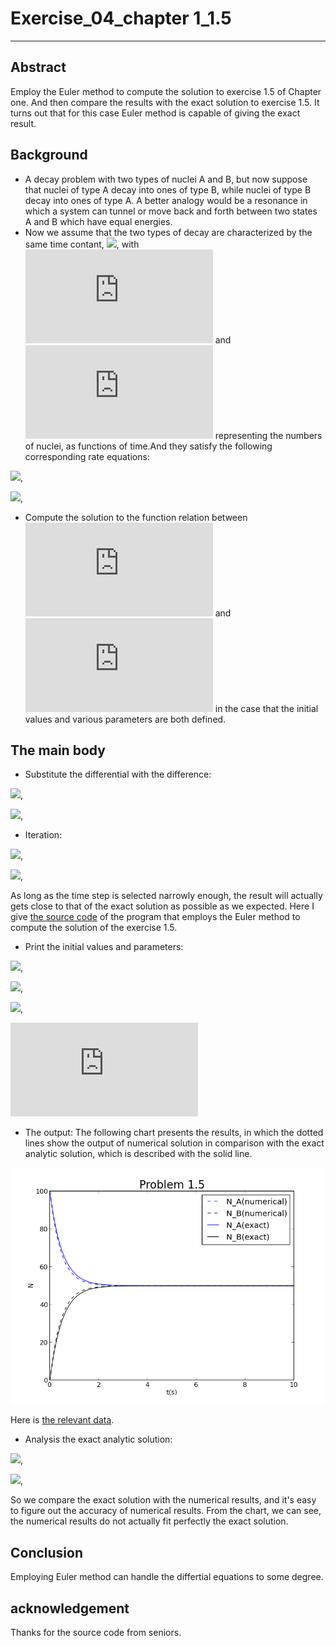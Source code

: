 # Exercise_04_chapter 1_1.5
***
## Abstract
Employ the Euler method to compute the solution to exercise 1.5 of Chapter one. And then compare the results with the exact solution to exercise 1.5. It turns out that for this case Euler method is capable of giving the exact result.
## Background
- A decay problem with two types of nuclei A and B, but now suppose that nuclei of type A decay into ones of type B, while nuclei of type B decay into ones of type A. A better analogy would be a resonance in which a system can tunnel or move back and forth between two states A and B which have equal energies.
- Now we assume that the two types of decay are characterized by the same time contant, ![](http://latex.codecogs.com/gif.latex?\tau), with ![](http://latex.codecogs.com/gif.latex?N_A$) and ![](http://latex.codecogs.com/gif.latex?N_B$) representing the numbers of nuclei, as functions of time.And they satisfy the following corresponding rate equations:

![](http://latex.codecogs.com/gif.latex?\frac{dN_{A}}{dt}=\frac{N_{B}}{\tau}-\frac{N_{A}}{\tau}),

![](http://latex.codecogs.com/gif.latex?\frac{dN_{B}}{dt}=\frac{N_{A}}{\tau}-\frac{N_{B}}{\tau}),

- Compute the solution to the function relation between ![](http://latex.codecogs.com/gif.latex?N_A$) and ![](http://latex.codecogs.com/gif.latex?N_B$) in the case that the initial values and various parameters are both defined.
## The main body
- Substitute the differential with the difference:

![](http://latex.codecogs.com/gif.latex?\frac{N_{A}(i+1)-N_{A}(i)}{dt}=\frac{N_{B}(i)}{\tau}-\frac{N_{A}(i)}{\tau}),

![](http://latex.codecogs.com/gif.latex?\frac{N_{B}(i+1)-N_{B}(i)}{dt}=\frac{N_{A}(i)}{\tau}-\frac{N_{B}(i)}{\tau}),

- Iteration:

![](http://latex.codecogs.com/gif.latex?N_{A}(i+1)=N_{A}(i)+\frac{dt}{\tau}\left(N_{B}(i)-N_{A}(i)\right)),

![](http://latex.codecogs.com/gif.latex?N_{B}(i+1)=N_{B}(i)+\frac{dt}{\tau}\left(N_{A}(i)-N_{B}(i)\right)),

As long as the time step is selected narrowly enough, the result will actually gets close to that of the exact solution as possible as we expected. Here I give [the source code](https://github.com/Ogatayoru/compuational_physics_N2015301020145/blob/master/resource_code_01.py) of the program that employs the Euler method to compute the solution of the exercise 1.5.  

- Print the initial values and parameters:

![](http://latex.codecogs.com/gif.latex?N_{A}(0)=100),

![](http://latex.codecogs.com/gif.latex?N_{B}(0)=0),

![](http://latex.codecogs.com/gif.latex?\tau=1s),

![](http://latex.codecogs.com/gif.latex?dt=0.1s)

- The output:
The following chart presents the results, in which the dotted lines show the output of numerical solution in comparison with the exact analytic solution, which is described with the solid line.

![chapter1](https://github.com/Ogatayoru/compuational_physics_N2015301020145/blob/master/chapter1.png)

Here is [the relevant data](https://github.com/Ogatayoru/compuational_physics_N2015301020145/blob/master/data_01).

- Analysis
the exact analytic solution:

![](http://latex.codecogs.com/gif.latex?N_{A}(t)=\frac{1}{2}\left(N_{A}(0)+N_{B}(0)+\left(N_{A}(0)-N_{B}(0)\right)e^{-\frac{2t}{\tau}}\right)),

![](http://latex.codecogs.com/gif.latex?N_{B}(t)=\frac{1}{2}\left(N_{A}(0)+N_{B}(0)-\left(N_{A}(0)-N_{B}(0)\right)e^{-\frac{2t}{\tau}}\right)),

So we compare the exact solution with the numerical results, and it's easy to figure out the accuracy of numerical results.
From the chart, we can see, the numerical results do not actually fit perfectly the exact solution.

## Conclusion
Employing Euler method can handle the differtial equations to some degree.
## acknowledgement
Thanks for the source code from seniors.
